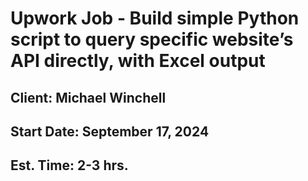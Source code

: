 # Upwork Job - Build simple Python script to query specific website’s API directly, with Excel output

## Client: Michael Winchell

## Start Date: September 17, 2024

## Est. Time: 2-3 hrs.

